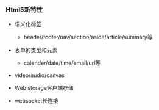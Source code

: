 ### Html5新特性

- 语义化标签

  - header/footer/nav/section/aside/article/summary等
- 表单的类型和元素
  - calender/date/time/email/url等
- video/audio/canvas
- Web storage客户端存储
- websocket长连接


